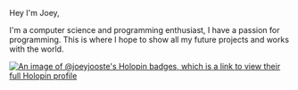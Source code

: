 Hey I'm Joey,

I'm a computer science and programming enthusiast, I have a passion for programming. This is where I hope to show all my future projects and works with the world.

[![An image of @joeyjooste's Holopin badges, which is a link to view their full Holopin profile](https://holopin.me/joeyjooste)](https://holopin.io/@joeyjooste)
